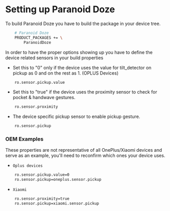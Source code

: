 # Setting up Paranoid Doze
To build Paranoid Doze you have to build the package in your device tree.
```bash
    # Paranoid Doze
    PRODUCT_PACKAGES += \
        ParanoidDoze
```
In order to have the proper options showing up you have to define the device related sensors in your build properties

- Set this to "0" only if the device uses the value for tilt_detector on pickup as 0 and on the rest as 1. (OPLUS Devices)
```bash
    ro.sensor.pickup.value
```
- Set this to "true" if the device uses the proximity sensor to check for pocket & handwave gestures.
```bash
    ro.sensor.proximity
```
- The device specific pickup sensor to enable pickup gesture.
```bash
    ro.sensor.pickup
```

### OEM Examples
These properties are not representative of all OnePlus/Xiaomi devices and serve as an example, you'll need to reconfirm which ones your device uses.
- `Oplus devices`
```bash
    ro.sensor.pickup.value=0
    ro.sensor.pickup=oneplus.sensor.pickup
```
- `Xiaomi`
```bash
    ro.sensor.proximity=true
    ro.sensor.pickup=xiaomi.sensor.pickup
```
